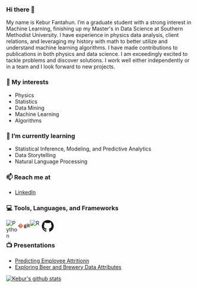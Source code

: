 ### Hi there 👋

My name is Kebur Fantahun. I’m a graduate student with a strong interest in Machine Learning, finishing up my Master's in Data Science at Southern Methodist University. I have experience in physics data analysis, client relations, and leveraging my history with math to better utilize and understand machine learning algorithms. I have made contributions to publications in both physics and data science. I am exceedingly excited to tackle problems and discover solutions. I work well either independently or in a team and I look forward to new projects.

<!--

**KeburFantahun/KeburFantahun** is a ✨ _special_ ✨ repository because its `README.md` (this file) appears on your GitHub profile.

- 🔭 I’m currently working on ...
- 🌱 I’m currently learning ...
- 👯 I’m looking to collaborate on ...
- 🤔 I’m looking for help with ...
- 💬 Ask me about ...
- 📫 How to reach me: ...
- ⚡ Fun fact: ...

-->


### 💬 My interests

* Physics
* Statistics
* Data Mining
* Machine Learning
* Algorithms

### 🌱 I’m currently learning

* Statistical Inference, Modeling, and Predictive Analytics
* Data Storytelling
* Natural Language Processing

### 📫 Reach me at

* [LinkedIn](https://www.linkedin.com/in/kfantahun/)

### :computer: Tools, Languages, and Frameworks

[<img align="left" alt="Python" width="32px" src="https://upload.wikimedia.org/wikipedia/commons/thumb/c/c3/Python-logo-notext.svg/200px-Python-logo-notext.svg.png" />][GitHub]
[<img align="left" alt="Git" width="32px" src="https://raw.githubusercontent.com/github/explore/80688e429a7d4ef2fca1e82350fe8e3517d3494d/topics/git/git.png" />][GitHub]
[<img align="left" alt="R" width="32px" src="https://upload.wikimedia.org/wikipedia/commons/thumb/1/1b/R_logo.svg/512px-R_logo.svg.png" />][GitHub]
[<img align="left" alt="GitHub" width="32px" src="https://raw.githubusercontent.com/github/explore/78df643247d429f6cc873026c0622819ad797942/topics/github/github.png" />][GitHub]
<br />
<br />

### :tv: Presentations

* [Predicting Employee Attritionn](https://youtu.be/aJzSfHmRfDY)
* [Exploring Beer and Brewery Data Attributes](https://www.youtube.com/watch?v=CJnrZHncjWc)


[![Kebur's github stats](https://github-readme-stats.vercel.app/api?username=KeburFantahun)](https://github.com/anuraghazra/github-readme-stats)

[GitHub]: https://github.com/kfantahun
